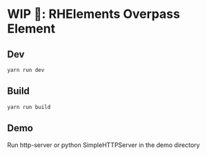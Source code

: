 # WIP 🐣: RHElements Overpass Element

## Dev

```
yarn run dev
```

## Build

```
yarn run build
```

## Demo

Run http-server or python SimpleHTTPServer in the demo directory
